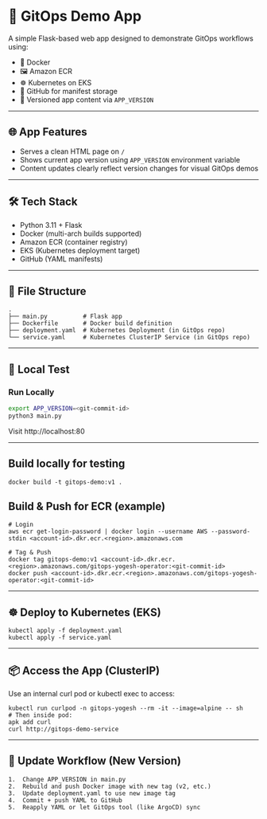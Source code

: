 # 🚀 GitOps Demo App

A simple Flask-based web app designed to demonstrate GitOps workflows using:

- 🐳 Docker
- 🖼️ Amazon ECR
- ☸️ Kubernetes on EKS
- 📁 GitHub for manifest storage
- 🧪 Versioned app content via `APP_VERSION`

---

## 🌐 App Features

- Serves a clean HTML page on `/`
- Shows current app version using `APP_VERSION` environment variable
- Content updates clearly reflect version changes for visual GitOps demos

---

## 🛠️ Tech Stack

- Python 3.11 + Flask
- Docker (multi-arch builds supported)
- Amazon ECR (container registry)
- EKS (Kubernetes deployment target)
- GitHub (YAML manifests)

---

## 📁 File Structure
```
.
├── main.py          # Flask app
├── Dockerfile       # Docker build definition
├── deployment.yaml  # Kubernetes Deployment (in GitOps repo)
└── service.yaml     # Kubernetes ClusterIP Service (in GitOps repo)
```

---

## 🧪 Local Test

### Run Locally

```bash
export APP_VERSION=<git-commit-id>
python3 main.py
```

Visit http://localhost:80

---

## Build locally for testing
```
docker build -t gitops-demo:v1 .
```

## Build & Push for ECR (example)
```
# Login
aws ecr get-login-password | docker login --username AWS --password-stdin <account-id>.dkr.ecr.<region>.amazonaws.com

# Tag & Push
docker tag gitops-demo:v1 <account-id>.dkr.ecr.<region>.amazonaws.com/gitops-yogesh-operator:<git-commit-id>
docker push <account-id>.dkr.ecr.<region>.amazonaws.com/gitops-yogesh-operator:<git-commit-id>
```

---

## ☸️ Deploy to Kubernetes (EKS)
```
kubectl apply -f deployment.yaml
kubectl apply -f service.yaml
```

---

## 📦 Access the App (ClusterIP)

Use an internal curl pod or kubectl exec to access:
```
kubectl run curlpod -n gitops-yogesh --rm -it --image=alpine -- sh
# Then inside pod:
apk add curl
curl http://gitops-demo-service
```
---

## 🔁 Update Workflow (New Version)
	1.	Change APP_VERSION in main.py
	2.	Rebuild and push Docker image with new tag (v2, etc.)
	3.	Update deployment.yaml to use new image tag
	4.	Commit + push YAML to GitHub
	5.	Reapply YAML or let GitOps tool (like ArgoCD) sync

